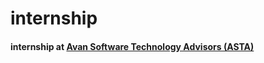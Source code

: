 # internship
#### internship at  <a href="https://asta.ir"> Avan Software Technology Advisors (ASTA)</a> 
